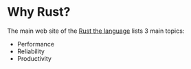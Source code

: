 # Why Rust?

The main web site of the [Rust the language](https://www.rust-lang.org/) lists 3 main topics:

* Performance
* Reliability
* Productivity


